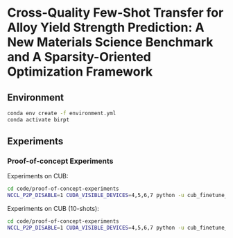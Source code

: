 # Cross-Quality Few-Shot Transfer for Alloy Yield Strength Prediction: A New Materials Science Benchmark and A Sparsity-Oriented Optimization Framework

## Environment

```bash
conda env create -f environment.yml
conda activate birpt
```

## Experiments

### Proof-of-concept Experiments

Experiments on CUB:

```bash
cd code/proof-of-concept-experiments
NCCL_P2P_DISABLE=1 CUDA_VISIBLE_DEVICES=4,5,6,7 python -u cub_finetune_gradient_unroll.py --imagenet_train_data <path-to-imagenet-train-data> --imagenet_val_data <path-to-imagenet-val-data> --data data/ --rate 0.2 --save_dir cub_unroll_lr_3.5 --epoch 95 --worker 16 --dist-url tcp://127.0.0.1:37703 --lamb 1e-4 --reg-lr 3.5 --imagenet-pretrained --lower_steps 1 --seed 1 --sign-lr 1e-4
```

Experiments on CUB (10-shots):

```bash
cd code/proof-of-concept-experiments
NCCL_P2P_DISABLE=1 CUDA_VISIBLE_DEVICES=4,5,6,7 python -u cub_finetune_gradient_unroll.py --imagenet_train_data <path-to-imagenet-train-data> --imagenet_val_data <path-to-imagenet-val-data> --data data/ --rate 0.2 --save_dir cub_unroll_lr_3.5 --epoch 95 --worker 16 --dist-url tcp://127.0.0.1:37703 --lamb 1e-4 --reg-lr 3.5 --imagenet-pretrained --lower_steps 1 --seed 1 --sign-lr 1e-4 --ten-shot
```
